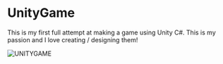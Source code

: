 # UnityGame

This is my first full attempt at making a game using Unity C#. This is my passion and I love creating / designing them!


![UNITYGAME](https://user-images.githubusercontent.com/47225800/57956868-44c6cd00-78af-11e9-8914-7432e2ab0093.gif)
